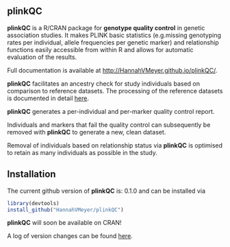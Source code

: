 
<!-- README.md is generated from README.Rmd. Please edit that file -->
<i class="fa fa-map" aria-hidden="true"></i> plinkQC
----------------------------------------------------

**plinkQC** is a R/CRAN package for **genotype quality control** in genetic association studies. It makes PLINK basic statistics (e.g.missing genotyping rates per individual, allele frequencies per genetic marker) and relationship functions easily accessible from within R and allows for automatic evaluation of the results.

Full documentation is available at <http://HannahVMeyer.github.io/plinkQC/>.

**plinkQC** facilitates an ancestry check for study individuals based on comparison to reference datasets. The processing of the reference datasets is documented in detail [here](articles/AncestryCheck.html).

**plinkQC** generates a per-individual and per-marker quality control report.

Individuals and markers that fail the quality control can subsequently be removed with **plinkQC** to generate a new, clean dataset.

Removal of individuals based on relationship status via **plinkQC** is optimised to retain as many individuals as possible in the study.

<i class="fa fa-rocket" aria-hidden="true"></i> Installation
------------------------------------------------------------

The current github version of **plinkQC** is: 0.1.0 and can be installed via

``` r
library(devtools)
install_github("HannahVMeyer/plinkQC")
```

**plinkQC** will soon be available on CRAN!

A log of version changes can be found [here](https://github.com/HannahVMeyer/plinkQC/blob/master/NEWS.md).

